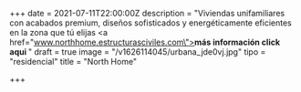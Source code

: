 +++
date = 2021-07-11T22:00:00Z
description = "Viviendas unifamiliares con acabados premium, diseños sofisticados y energéticamente eficientes en la zona que tú elijas <a href=\"www.northhome.estructurasciviles.com\"><b>más información click aqui </b></a>"
draft = true
image = "/v1626114045/urbana_jde0vj.jpg"
tipo = "residencial"
title = "North Home"

+++
